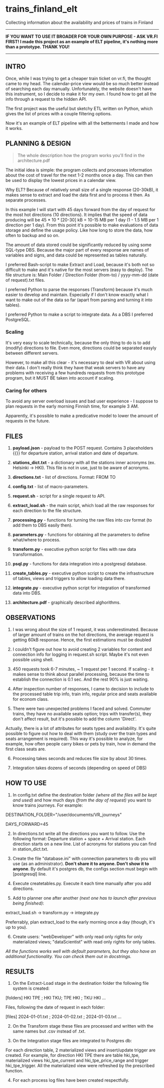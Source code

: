 # trains_finland_elt
Collecting information about the availability and prices of trains in Finland

---
**IF YOU WANT TO USE IT BROADER FOR YOUR OWN PURPOSE - ASK VR.FI FIRST! I made this project as an example of ELT pipeline, it's nothing more than a prototype. THANK YOU!**

---

## INTRO
Once, while I was trying to get a cheaper train ticket on vr.fi, the thought came to my head. The calendar-price view would be so much better instead of searching each day manually. Unfortunately, the website doesn't have this instrument, so I decide to make it for my own. I found how to get all the info through a request to the hidden API.

The first project was the useful but sketchy ETL written on Python, which gives the list of prices with a couple filtering options.

Now it's an example of ELT pipeline with all the betterments I made and how it works.

## PLANNING & DESIGN

> The whole description how the program works you'll find in the architecture.pdf

The initial idea is simple: the program collects and processes information about the cost of travel for the next 1-2 months once a day. This can then be used to display the lowest prices in a calendar view.

Why ELT? Because of relatively small size of a single response (20-30kB), it makes sense to extract and load the data first and to process it then. As separate processes.

In this example I will start with 45 days forward from the day of request for the most hot directions (10 directions). It implies that the speed of data producing will be 45 * 10 * [20-30] kB = 10-15 MB per 1 day (1 - 1.5 MB per 1 direction per 1 day). From this point it's possible to make evaluations of data storage and define the usage policy. Like how long to store the data, how often to backup and so on.

The amount of data stored could be significantly reduced by using some SQL-type DBS. Because the major part of every response are names of variables and signs, and data could be represented as tables naturally.

I preferred Bash-script to make Extract and Load, because it's both not so difficult to make and it's native for the most servers (easy to deploy). The file structure is: Main Folder / Direction Folder (from-to) / yyyy-mm-dd (date of request).txt files.

I preferred Python to parse the responses (Transform) because it's much easier to develop and maintain. Especially if I don't know exactly what I want to make out of the data so far (apart from parsing and turning it into tables).

I preferred Python to make a script to integrate data. As a DBS I preferred PostgreSQL. 

### Scaling
It's very easy to scale technically, because the only thing to do is to add (modify) directions to file. Even more, directions could be separated easyly between different servers.

However, to make all this clear - it's necessary to deal with VR about using their data. I don't really think they have that weak servers to have any problems with receiving a few hundreds requests from this prototype program, but it MUST BE taken into account if scaling.

### Caring for others
To avoid any server overload issues and bad user experience - I suppose to plan requests in the early morning Finnish time, for example 3 AM.

Apparently, it's possible to make a predicative model to lower the amount of requests in the future.

## FILES
1) **payload.json** - payload to the POST request. Contains 3 placeholders {{}} for departure station, arrival station and date of departure.

2) **stations_dict.txt** - a dictionary with all the stations inner acronyms (ex. Helsinki -> HKI). This file is not in use, just to be aware of acronyms.

3) **directions.txt** - list of directions. Format: FROM TO

4) **config.txt** - list of macro-parameters.

5) **request.sh** - script for a single request to API.

6) **extract_load.sh** - the main script, which load all the raw responses for each direction to the file structure.

7) **processing.py** - functions for turning the raw files into csv format (to add them to DBS easily then).

8) **parameters.py** - functions for obtaining all the parameters to define what/where to process.

9) **transform.py** - executive python script for files with raw data transformation.

10) **psql.py** - functions for data integration into a postgresql database.

11) **create_tables.py** - executive python script to create the infrastructure of tables, views and triggers to allow loading data there.

12) **integrate.py** - executive python script for integration of transformed data into DBS.

13) **architecture.pdf** - graphically described alghorithms.

## OBSERVATIONS

1) I was wrong about the size of 1 request, it was underestimated. Because of larger amount of trains on the hot directions, the average request is getting 60kB response. Hence, the first estimations must be doubled

2) I couldn't figure out how to avoid creating 2 variables for content and connection info for logging in request.sh script. Maybe it's not even possible using shell.

3) 450 requests took 6-7 minutes, ~ 1 request per 1 second. If scaling - it makes sense to think about parallel processing, because the time to establish the connection is 0.1 sec. And the rest 90% is just waiting.

4) After inspection number of responses, I came to decision to include to the processed table trip info, train info, regular price and seats available for econom class.

5) There were two unexpected problems I faced and solved. Commuter trains, they have no available seats option; trips with transfer(s), they don't affect result, but it's possible to add the column 'Direct'.

Actually, there is a lot of attributes for seats types and availability. It's quite possible to figure out how to deal with them (study over the train types and seats arrangement is required). This way it's possible to analyze, for example, how often people carry bikes or pets by train, how in demand the first class seats are.

6) Processing takes seconds and reduces file size by about 30 times.

7) Integration takes dozens of seconds (depending on speed of DBS)

## HOW TO USE

1) In config.txt define the destination folder _(where all the files will be kept and used)_ and how much days _(from the day of request)_ you want to know trains journeys. For example:

DESTINATION_FOLDER="/user/documemts/VR_journeys"

DAYS_FORWARD=45

2) In directions.txt write all the directions you want to follow. Use the following format: Departure station + space + Arrival station. Each direction starts on a new line. List of acronyms for stations you can find in station_dict.txt.

3) Create the file "database.ini" with connection parameters to db you will use (as an administrator). **Don't share it to anyone. Don't show it to anyone**. By default it's postgres db, the configs section must begin with [postgresql] line.

4) Execute createtables.py. Execute it each time manually after you add directions.

5) Add to planner one after another _(next one has to launch after previous being finished)_: 

extract_load.sh -> transform.py -> integrate.py

Preferrably, plan extract_load to the early morning once a day (though, it's up to you).

6) Create users: "webDeveloper" with only read only rights for only materialized views; "dataScientist" with read only rights for only tables.

_All the functions works well with default parameters, but they also have an additional functionality. You can check them out in docstrings._

## RESULTS

1) On the Extract-Load stage in the destination folder the following file system is created:

[folders] HKI TPE ; HKI TKU; TPE HKI ; TKU HKI ...

Files, following the date of request in each folder:

[files] 2024-01-01.txt ; 2024-01-02.txt ; 2024-01-03.txt ...

2) On the Transform stage these files are processed and written with the same names but .csv instead of .txt.

3) On the Integration stage files are integrated to Postgres db:

For each direction table, 2 materialized views and insert/update trigger are created. For example, for direction HKI TPE there are table hki_tpe, materialized views hki_tpe_current and hki_tpe_price_range and trigger hki_tpe_trigger. All the materialized view were refreshed by the prescribed function.

4) For each process log files have been created respectfully.
